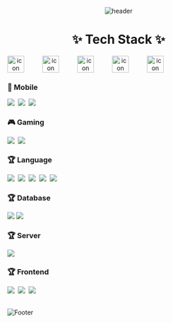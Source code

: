 <div align="center">

![header](https://capsule-render.vercel.app/api?type=waving&color=348fdf&height=150&animation=twinkling)

<h1>✨ Tech Stack ✨</h1>
<!--
<p>
  <img src="https://img.shields.io/badge/Android-3DDC84?style=flat-square&logo=Android&logoColor=white"/>&nbsp 
  <img src="https://img.shields.io/badge/Flutter-02569B?style=flat-square&logo=Flutter&logoColor=white"/>&nbsp 
  <img src="https://img.shields.io/badge/Kotlin-0095D5?style=flat-square&logo=Kotlin&logoColor=white"/>&nbsp 
  <img src="https://img.shields.io/badge/Java-007396?style=flat-square&logo=Java&logoColor=white"/>&nbsp 
  <img src="https://img.shields.io/badge/Dart-0175C2?style=flat-square&logo=Dart&logoColor=white"/>&nbsp
  <img src="https://img.shields.io/badge/C-A8B9CC?style=flat-square&logo=C&logoColor=white"/>&nbsp
  <img src="https://img.shields.io/badge/C%23-512BD4?style=flat-square&logo=Csharp&logoColor=white"/>&nbsp
  <img src="https://img.shields.io/badge/C++-00599C?style=flat-square&logo=C%2B%2B&logoColor=white"/>&nbsp
  <img src="https://img.shields.io/badge/Python-3766AB?style=flat-square&logo=Python&logoColor=white"/>&nbsp 
  <img src="https://img.shields.io/badge/HTML5-E34F26?style=flat-square&logo=HTML5&logoColor=white"/>&nbsp 
  <img src="https://img.shields.io/badge/CSS3-1572B6?style=flat-square&logo=CSS3&logoColor=white"/>&nbsp
  <img src="https://img.shields.io/badge/JavaScript-F7DF1E?style=flat-square&logo=JavaScript&logoColor=black"/>&nbsp<br>
</p>
-->
<div style="display: flex;"><img src="https://techstack-generator.vercel.app/cpp-icon.svg" alt="icon" width="38" style="width: 38px; height: 38px; margin-right: 41px; margin-bottom: 0px;" /><img src="https://techstack-generator.vercel.app/github-icon.svg" alt="icon" width="38" style="width: 38px; height: 38px; margin-right: 41px; margin-bottom: 0px;" /><img src="https://techstack-generator.vercel.app/mysql-icon.svg" alt="icon" width="38" style="width: 38px; height: 38px; margin-right: 41px; margin-bottom: 0px;" /><img src="https://techstack-generator.vercel.app/java-icon.svg" alt="icon" width="38" style="width: 38px; height: 38px; margin-right: 41px; margin-bottom: 0px;" /><img src="https://techstack-generator.vercel.app/csharp-icon.svg" alt="icon" width="38" style="width: 38px; height: 38px; margin-right: 0px; margin-bottom: 0px;" /></div>

<div style="display:flex; flex-direction:column; align-items:flex-start;">
 
<!-- Mobile -->
### 📱 Mobile
<div>
  <img src="https://img.shields.io/badge/Android-3DDC84?style=flat-square&logo=Android&logoColor=white"/>&nbsp 
  <img src="https://img.shields.io/badge/Flutter-02569B?style=flat-square&logo=Flutter&logoColor=white"/>&nbsp 
  <img src="https://img.shields.io/badge/Dart-0175C2?style=flat-square&logo=Dart&logoColor=white"/>&nbsp
</div>

<!-- Gaming -->
### 🎮 Gaming
  <div>
    <img src="https://img.shields.io/badge/unity-%23000000.svg?style=flat-square&logo=Unity&logoColor=white"/>&nbsp
    <img src="https://img.shields.io/badge/unrealengine-%23313131.svg?style=flat-square&logo=Unrealengine&logoColor=white"/>&nbsp
  </div>
  
<!-- Language -->
### 🏆 Language 
  <div>
    <img src="https://img.shields.io/badge/C-A8B9CC?style=flat-square&logo=C&logoColor=white"/>&nbsp
    <img src="https://img.shields.io/badge/C%23-512BD4?style=flat-square&logo=Csharp&logoColor=white"/>&nbsp
    <img src="https://img.shields.io/badge/C++-00599C?style=flat-square&logo=C%2B%2B&logoColor=white"/>&nbsp
    <img src="https://img.shields.io/badge/Java-007396?style=flat-square&logo=Java&logoColor=white"/>&nbsp 
    <img src="https://img.shields.io/badge/Python-3766AB?style=flat-square&logo=Python&logoColor=white"/>&nbsp 
  </div>

<!-- Database -->
### 🏆 Database 
  <div>
        <img src="https://img.shields.io/badge/mysql-4479A1?style=for-the-badge&logo=mysql&logoColor=white"> 
        <img src="https://img.shields.io/badge/sqlite-348fdf?style=for-the-badge&logo=sqlite&logoColor=white">
  </div>
  
<!-- Server -->
### 🏆 Server
  <div>
      <img src="https://img.shields.io/badge/linux-FCC624?style=for-the-badge&logo=linux&logoColor=black"> 
  </div>
  
<!-- Frontend -->
### 🏆 Frontend
  <div>
    <img src="https://img.shields.io/badge/HTML5-E34F26?style=flat-square&logo=HTML5&logoColor=white"/>&nbsp 
    <img src="https://img.shields.io/badge/CSS3-1572B6?style=flat-square&logo=CSS3&logoColor=white"/>&nbsp
    <img src="https://img.shields.io/badge/JavaScript-F7DF1E?style=flat-square&logo=JavaScript&logoColor=black"/>&nbsp<br>
  </div><br>
</div>

</div>

![Footer](https://capsule-render.vercel.app/api?type=waving&color=348fdf&height=150&animation=twinkling&section=footer)

